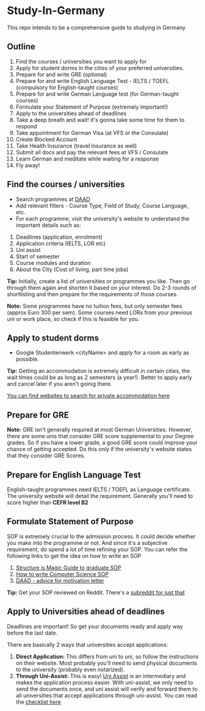 # Study-In-Germany
This repo intends to be a comprehensive guide to studying in Germany 

## Outline
1. Find the courses / universities you want to apply for
2. Apply for student dorms in the cities of your preferred universities.
3. Prepare for and write GRE (optional)
4. Prepare for and write English Language Test - IELTS / TOEFL (compulsory for English-taught courses)
5. Prepare for and write German Language test (for German-taught courses)
6. Formulate your Statement of Purpose (extremely important!)
7. Apply to the universities ahead of deadlines
8. Take a deep breath and wait! It's gonna take some time for them to respond
9. Take appointment for German Visa (at VFS or the Consulate)
10. Create Blocked Account
11. Take Health Insurance (travel insurance as well)
12. Submit all docs and pay the relevant fees at VFS / Consulate
13. Learn German and meditate while waiting for a response
14. Fly away!  

## Find the courses / universities
* Search programmes at [DAAD](https://www2.daad.de/deutschland/studienangebote/international-programmes/en/result/)
* Add relevant filters - Course Type, Field of Study, Course Language, etc.
* For each programme, visit the university's website to understand the important details such as:
1. Deadlines (application, enrolment)
2. Application criteria (IELTS, LOR etc)
3. Uni assist
4. Start of semester
5. Course modules and duration
6. About the City (Cost of living, part time jobs)


**Tip:** Initially, create a list of universities or programmes you like. Then go through them again and shorten it based on your interest. Do 2-3 rounds of shortlisting and then prepare for the requirements of those courses.

**Note:** Some programmes have no tuition fees, but only semester fees (approx Euro 300 per sem). Some courses need LORs from your previous uni or work place, so check if this is feasible for you.


## Apply to student dorms
* Google Studentenwerk \<cityName\> and apply for a room as early as possible. 

**Tip:** Getting an accommodation is extremely difficult in certain cities, the wait times could be as long as 2 semesters (a year!). Better to apply early and cancel later if you aren't goinig there.

[You can find websites to search for private accommodation here](TODO) 
  
## Prepare for GRE
**Note:** GRE isn't generally required at most German Universities. However, there are some unis that consider GRE score supplemental to your Degree grades. So if you have a lower grade, a good GRE score could improve your chance of getting accepted. Do this only if the university's website states that they consider GRE Scores.  

## Prepare for English Language Test
English-taught programmes need IELTS / TOEFL as Language certificate. The university website will detail the requirement. Generally you'll need to score higher than **CEFR level B2**

## Formulate Statement of Purpose
SOP is extremely crucial to the admission process. It could decide whether you make into the programme or not. And since it's a subjective requirement, do spend a lot of time refining your SOP. You can refer the following links to get the idea on how to write an SOP
1. [Structure is Magic Guide to graduate SOP](http://writeivy.com/structure-is-magic-a-guide-to-the-graduate-sop/)
2. [How to write Computer Science SOP](https://writeivy.com/how-to-write-your-computer-science-statement-of-purpose/)
3. [DAAD - advice for motivation letter](https://www2.daad.de/medien/deutschland/stipendien/formulare/advice-for-motivation-letter.pdf)

**Tip:** Get your SOP reviewed on Reddit. There's a [subreddit for just that](https://www.reddit.com/r/StatementOfPurpose/)

## Apply to Universities ahead of deadlines
Deadlines are important! So get your documents ready and apply way before the last date.

There are basically 2 ways that universities accept applications:
1. **Direct Application:** This differs from uni to uni, so follow the instructions on their website. Most probably you'll need to send physical documents to the university (probably even notarized).
2. **Through Uni-Assist:** This is easy! [Uni Assist](https://my.uni-assist.de/) is an intermediary and makes the application process easier. With uni-assist, we only need to send the documents once, and uni assist will verify and forward them to all universities that accept applications through uni-assist. You can read the [checklist here](https://www.uni-assist.de/tools/checklisten/)



